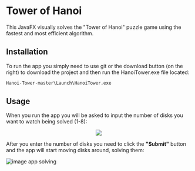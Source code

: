 # Tower of Hanoi 

This JavaFX visually solves the "Tower of Hanoi" puzzle game using the fastest and most efficient algorithm.

## Installation

To run the app you simply need to use git or the download button (on the right) to download the project and then run the HanoiTower.exe file located:

```bash
Hanoi-Tower-master\Launch\HanoiTower.exe
```

## Usage

When you run the app you will be asked to input the number of disks you want to watch being solved (1-8):

<p align="center">
  <img src="https://scontent.fsof9-1.fna.fbcdn.net/v/t1.15752-9/118985651_629849534384626_4226854413863268636_n.png?_nc_cat=104&_nc_sid=ae9488&_nc_ohc=pp7MLs0a9zYAX8LHNS7&_nc_ht=scontent.fsof9-1.fna&oh=902552cee297834f616134d9585f3288&oe=5FA46D0D">
</p>


After you enter the number of disks you need to click the **"Submit"** button and the app will start moving disks around, solving them:

![image app solving](https://s8.gifyu.com/images/Tower-of-Hanoi-solver.gif)




